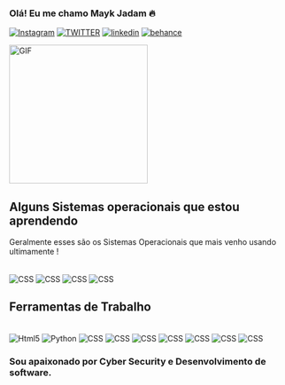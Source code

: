 ### **Olá! Eu me chamo Mayk Jadam** 🔥 
[![Instagram](https://img.shields.io/badge/Instagram-E4405F?style=for-the-badge&logo=instagram&logoColor=whit)](https://www.instagram.com/powmayk/)
[![TWITTER](https://img.shields.io/badge/Twitter-1DA1F2?style=for-the-badge&logo=twitter&logoColor=white)]()
[![linkedin](https://img.shields.io/badge/LinkedIn-0077B5?style=for-the-badge&logo=linkedin&logoColor=white)](https://www.linkedin.com/in/mayk-jadam-59999419a/)
[![behance](https://img.shields.io/badge/-Behance-blue?style=for-the-badge&logo=behance&logoColor=white)](https://www.behance.net/mayk)

<img height="" width="250" align="center" alt="GIF" src="https://media.giphy.com/media/DKyjRV7y5AcOswAlBr/giphy.gif"/>

## Alguns Sistemas operacionais que estou aprendendo
Geralmente esses são os Sistemas Operacionais que mais venho usando ultimamente !
<div style="display: inline-block;"><br/>
    <img align="center" alt="CSS" src="https://img.shields.io/badge/Linux-FCC624?style=for-the-badge&logo=linux&logoColor=black">    
    <img align="center" alt="CSS" src="https://img.shields.io/badge/Kali_Linux-557C94?style=for-the-badge&logo=kali-linux&logoColor=white">   
    <img align="center" alt="CSS" src="https://img.shields.io/badge/Linux_Mint-87CF3E?style=for-the-badge&logo=linux-mint&logoColor=white">   
    <img align="center" alt="CSS" src="https://img.shields.io/badge/Ubuntu-E95420?style=for-the-badge&logo=ubuntu&logoColor=white">    

</div></br>


## Ferramentas de Trabalho

<div style="display: inline-block;"><br/>
    <img align="center" alt="Html5" src="https://img.shields.io/badge/HTML5-E34F26?style=for-the-badge&logo=html5&logoColor=white">
    <img align="center" alt="Python" src="https://img.shields.io/badge/Python-3776AB?style=for-the-badge&logo=python&logoColor=white">    
    <img align="center" alt="CSS" src="https://img.shields.io/badge/CSS-239120?&style=for-the-badge&logo=css3&logoColor=white">     
    <img align="center" alt="CSS" src="https://img.shields.io/badge/C-00599C?style=for-the-badge&logo=c&logoColor=white">    
    <img align="center" alt="CSS" src="https://img.shields.io/badge/Tor_Browser-7D4698?style=for-the-badge&logo=Tor-Browser&logoColor=white"> 
    <img align="center" alt="CSS" src="https://img.shields.io/badge/Amazon_AWS-FF9900?style=for-the-badge&logo=amazonaws&logoColor=white"> 
    <img align="center" alt="CSS" src="https://img.shields.io/badge/MySQL-00000F?style=for-the-badge&logo=mysql&logoColor=white"> 
    <img align="center" alt="CSS" src="https://img.shields.io/badge/Pandas-2C2D72?style=for-the-badge&logo=pandas&logoColor=white"> 
    <img align="center" alt="CSS" src="https://img.shields.io/badge/HackerEarth-%232C3454.svg?&style=for-the-badge&logo=HackerEarth&logoColor=Blue"> 

</div></br>


### Sou apaixonado por Cyber Security e Desenvolvimento de software. 



  
